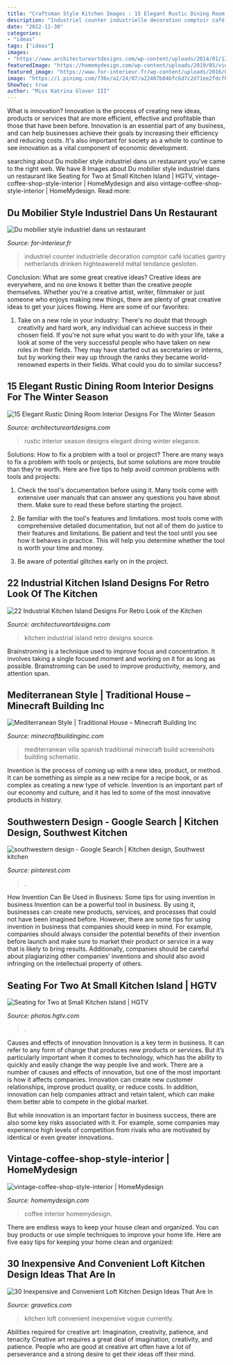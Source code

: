 ```yaml
---
title: "Craftsman Style Kitchen Images : 15 Elegant Rustic Dining Room Interior Designs For The Winter Season"
description: "Industriel counter industrielle decoration comptoir café locaties gantry netherlands drinken highteawereld métal tendance gesloten"
date: "2022-11-30"
categories:
- "ideas"
tags: ["ideas"]
images:
- "https://www.architectureartdesigns.com/wp-content/uploads/2014/01/132-630x419.jpg"
featuredImage: "https://homemydesign.com/wp-content/uploads/2019/05/vintage-coffee-shop-style-interior.jpg"
featured_image: "https://www.for-interieur.fr/wp-content/uploads/2016/08/mobilier-style-industriel-4.jpg"
image: "https://i.pinimg.com/736x/a2/24/07/a22407b84bfc6d7c2d71ee2fdcfb0626.jpg"
ShowToc: true
author: "Miss Katrina Glover III"
---
```



What is innovation?
Innovation is the process of creating new ideas, products or services that are more efficient, effective and profitable than those that have been before. Innovation is an essential part of any business, and can help businesses achieve their goals by increasing their efficiency and reducing costs. It's also important for society as a whole to continue to see innovation as a vital component of economic development.

	

		
searching about Du mobilier style industriel dans un restaurant you've came to the right web. We have 8 Images about Du mobilier style industriel dans un restaurant like Seating for Two at Small Kitchen Island | HGTV, vintage-coffee-shop-style-interior | HomeMydesign and also vintage-coffee-shop-style-interior | HomeMydesign. Read more:
		
    
## Du Mobilier Style Industriel Dans Un Restaurant

<img loading=lazy src="https://www.for-interieur.fr/wp-content/uploads/2016/08/mobilier-style-industriel-4.jpg" onerror="this.onerror=null;this.src='https://tse1.mm.bing.net/th?id=OIP.LPBFrn_ubKT2Rk0G4ZKJFQHaF0&amp;pid=15.1';" alt="Du mobilier style industriel dans un restaurant">

_Source: for-interieur.fr_

>industriel counter industrielle decoration comptoir café locaties gantry netherlands drinken highteawereld métal tendance gesloten. 

	

Conclusion: What are some great creative ideas?
Creative ideas are everywhere, and no one knows it better than the creative people themselves. Whether you're a creative artist, writer, filmmaker or just someone who enjoys making new things, there are plenty of great creative ideas to get your juices flowing. Here are some of our favorites: 
1. Take on a new role in your industry: There's no doubt that through creativity and hard work, any individual can achieve success in their chosen field. If you're not sure what you want to do with your life, take a look at some of the very successful people who have taken on new roles in their fields. They may have started out as secretaries or interns, but by working their way up through the ranks they became world-renowned experts in their fields. What could you do to similar success? 


    
## 15 Elegant Rustic Dining Room Interior Designs For The Winter Season

<img loading=lazy src="https://www.architectureartdesigns.com/wp-content/uploads/2015/01/15-Elegant-Rustic-Dining-Room-Interior-Designs-For-The-Winter-Season-9-630x936.jpg" onerror="this.onerror=null;this.src='https://tse4.mm.bing.net/th?id=OIP.mAycf9QN4mCscyE-2SXkCQHaLA&amp;pid=15.1';" alt="15 Elegant Rustic Dining Room Interior Designs For The Winter Season">

_Source: architectureartdesigns.com_

>rustic interior season designs elegant dining winter elegance. 

	

Solutions: How to fix a problem with a tool or project?
There are many ways to fix a problem with tools or projects, but some solutions are more trouble than they're worth. Here are five tips to help avoid common problems with tools and projects:
1. Check the tool's documentation before using it. Many tools come with extensive user manuals that can answer any questions you have about them. Make sure to read these before starting the project.

2. Be familiar with the tool's features and limitations. most tools come with comprehensive detailed documentation, but not all of them do justice to their features and limitations. Be patient and test the tool until you see how it behaves in practice. This will help you determine whether the tool is worth your time and money.

3. Be aware of potential glitches early on in the project.

    
## 22 Industrial Kitchen Island Designs For Retro Look Of The Kitchen

<img loading=lazy src="https://www.architectureartdesigns.com/wp-content/uploads/2014/01/132-630x419.jpg" onerror="this.onerror=null;this.src='https://tse4.mm.bing.net/th?id=OIP.z7IdxBNQ5wRfRbMFZRrIKQHaE7&amp;pid=15.1';" alt="22 Industrial Kitchen Island Designs For Retro Look of the Kitchen">

_Source: architectureartdesigns.com_

>kitchen industrial island retro designs source. 

	

Brainstroming is a technique used to improve focus and concentration. It involves taking a single focused moment and working on it for as long as possible. Brainstroming can be used to improve productivity, memory, and attention span.

    
## Mediterranean Style | Traditional House – Minecraft Building Inc

<img loading=lazy src="https://minecraftbuildinginc.com/wp-content/uploads/formidable/5/traditional-house-mediterranean-style-spanish-villa-Minecraft-Build-Schematic-complete-3.jpg" onerror="this.onerror=null;this.src='https://tse4.mm.bing.net/th?id=OIP.Odbkn1H-KFOHSujH9GRx0AHaD6&amp;pid=15.1';" alt="Mediterranean Style | Traditional House – Minecraft Building Inc">

_Source: minecraftbuildinginc.com_

>mediterranean villa spanish traditional minecraft build screenshots building schematic. 

	

Invention is the process of coming up with a new idea, product, or method. It can be something as simple as a new recipe for a recipe book, or as complex as creating a new type of vehicle. Invention is an important part of our economy and culture, and it has led to some of the most innovative products in history.

    
## Southwestern Design - Google Search | Kitchen Design, Southwest Kitchen

<img loading=lazy src="https://i.pinimg.com/736x/a2/24/07/a22407b84bfc6d7c2d71ee2fdcfb0626.jpg" onerror="this.onerror=null;this.src='https://tse1.mm.bing.net/th?id=OIP.IP6jIrleILyBi7amHUar5wHaKM&amp;pid=15.1';" alt="southwestern design - Google Search | Kitchen design, Southwest kitchen">

_Source: pinterest.com_

>. 

	

How Invention Can Be Used in Business: Some tips for using invention in business
Invention can be a powerful tool in business. By using it, businesses can create new products, services, and processes that could not have been imagined before. However, there are some tips for using invention in business that companies should keep in mind. For example, companies should always consider the potential benefits of their invention before launch and make sure to market their product or service in a way that is likely to bring results. Additionally, companies should be careful about plagiarizing other companies’ inventions and should also avoid infringing on the intellectual property of others.

    
## Seating For Two At Small Kitchen Island | HGTV

<img loading=lazy src="https://hgtvhome.sndimg.com/content/dam/images/hgtv/fullset/2016/6/16/1/FOD16_Lauren-Levant-Bland_Wood-Kitchen_7.jpg.rend.hgtvcom.616.924.suffix/1466108048405.jpeg" onerror="this.onerror=null;this.src='https://tse4.mm.bing.net/th?id=OIP.kgQ70JNATcpizRxQy5ub2gHaLH&amp;pid=15.1';" alt="Seating for Two at Small Kitchen Island | HGTV">

_Source: photos.hgtv.com_

>. 

	

Causes and effects of innovation
Innovation is a key term in business. It can refer to any form of change that produces new products or services. But it’s particularly important when it comes to technology, which has the ability to quickly and easily change the way people live and work.
There are a number of causes and effects of innovation, but one of the most important is how it affects companies. Innovation can create new customer relationships, improve product quality, or reduce costs. In addition, innovation can help companies attract and retain talent, which can make them better able to compete in the global market.

But while innovation is an important factor in business success, there are also some key risks associated with it. For example, some companies may experience high levels of competition from rivals who are motivated by identical or even greater innovations.

    
## Vintage-coffee-shop-style-interior | HomeMydesign

<img loading=lazy src="https://homemydesign.com/wp-content/uploads/2019/05/vintage-coffee-shop-style-interior.jpg" onerror="this.onerror=null;this.src='https://tse4.mm.bing.net/th?id=OIP.dKjbklluqlWadQs7s_wtuAHaLH&amp;pid=15.1';" alt="vintage-coffee-shop-style-interior | HomeMydesign">

_Source: homemydesign.com_

>coffee interior homemydesign. 

	

There are endless ways to keep your house clean and organized. You can buy products or use simple techniques to improve your home life. Here are five easy tips for keeping your home clean and organized:

    
## 30 Inexpensive And Convenient Loft Kitchen Design Ideas That Are In

<img loading=lazy src="https://www.gravetics.com/wp-content/uploads/2017/09/Small-loft-kitchen-ideas.jpg" onerror="this.onerror=null;this.src='https://tse2.mm.bing.net/th?id=OIP.LOcxtmvvAZzI8j4mC7fF8QHaJ3&amp;pid=15.1';" alt="30 Inexpensive and Convenient Loft Kitchen Design Ideas That Are In">

_Source: gravetics.com_

>kitchen loft convenient inexpensive vogue currently. 

	

Abilities required for creative art: Imagination, creativity, patience, and tenacity
Creative art requires a great deal of imagination, creativity, and patience. People who are good at creative art often have a lot of perseverance and a strong desire to get their ideas off their mind.

